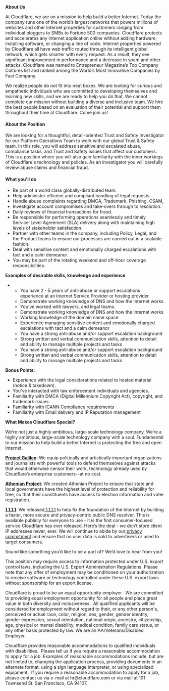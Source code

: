 <div class="content-intro">
	<div><strong>About Us</strong></div>
	<div>
		<p>At Cloudflare, we are on a mission to help build a better Internet. Today the company runs one of the world’s largest networks that powers millions of websites and other Internet properties for customers ranging from individual bloggers to SMBs to Fortune 500 companies. Cloudflare protects and accelerates any Internet application online without adding hardware, installing software, or changing a line of code. Internet properties powered by Cloudflare all have web traffic routed through its intelligent global network, which gets smarter with every request. As a result, they see significant improvement in performance and a decrease in spam and other attacks. Cloudflare was named to Entrepreneur Magazine’s Top Company Cultures list and ranked among the World’s Most Innovative Companies by Fast Company.&nbsp;</p>
		<p><span style="font-weight: 400;">We realize people do not fit into neat boxes. We are looking for curious and empathetic individuals who are committed to developing themselves and learning new skills, and we are ready to help you do that. We cannot complete our mission without building a diverse and inclusive team. We hire the best people based on an evaluation of their potential and support them throughout their time at Cloudflare. Come join us!&nbsp;</span></p>
	</div>
</div>
<h4>About the Position</h4>
<p><span style="font-weight: 400;">We are looking for a thoughtful, detail-oriented Trust and Safety Investigator for our Platform Operations Team to work with our global Trust &amp; Safety team. In this role, you will address sensitive and escalated abuse, compliance tasks, and Trust and Safety issues that affect our customers. This is a position where you will also gain familiarity with the inner workings of Cloudflare's technology and policies. As an investigator you will carefully review abuse claims and financial fraud.</span></p>
<h4>What you'll do</h4>
<ul>
	<li style="font-weight: 400;"><span style="font-weight: 400;">Be part of a world class globally-distributed team.</span></li>
	<li style="font-weight: 400;"><span style="font-weight: 400;">Help administer efficient and compliant handling of legal requests.</span></li>
	<li style="font-weight: 400;"><span style="font-weight: 400;">Handle abuse complaints regarding DMCA, Trademark, Phishing, CSAM,</span></li>
	<li style="font-weight: 400;"><span style="font-weight: 400;">Investigate account compromises and take-overs through to resolution.</span></li>
	<li style="font-weight: 400;"><span style="font-weight: 400;">Daily reviews of financial transactions for fraud.</span></li>
	<li style="font-weight: 400;"><span style="font-weight: 400;">Be responsible for performing operations seamlessly and timely Service-Level Agreement (SLA) delivery along with maintaining high levels of stakeholder satisfaction.</span></li>
	<li style="font-weight: 400;"><span style="font-weight: 400;">Partner with other teams in the company, including Policy, Legal, and the Product teams to ensure our processes are carried out in a scalable fashion.</span></li>
	<li style="font-weight: 400;"><span style="font-weight: 400;">Deal with sensitive content and emotionally charged escalations with tact and a calm demeanor.</span></li>
	<li style="font-weight: 400;"><span style="font-weight: 400;">You may be part of the rotating weekend and off-hour coverage responsibilities.</span></li>
</ul>
<p><strong>Examples of desirable skills, knowledge and experience</strong></p>
<ul>
	<li>
		<ul>
			<li style="font-weight: 400;"><span style="font-weight: 400;">You have 2 - 5 years of anti-abuse or support escalations experience at an Internet Service Provider or hosting provider</span></li>
			<li style="font-weight: 400;"><span style="font-weight: 400;">Demonstrate working knowledge of DNS and how the Internet works</span></li>
			<li style="font-weight: 400;"><span style="font-weight: 400;">You’ve worked with lawyers, and legal teams.</span></li>
			<li>Demonstrate working knowledge of DNS and how the Internet works</li>
			<li>Working knowledge of the domain name space</li>
			<li>Experience managing sensitive content and emotionally charged escalations with tact and a calm demeanor</li>
			<li>You have a strong anti-abuse and/or support escalation background</li>
			<li>Strong written and verbal communication skills, attention to detail and ability to manage multiple projects and tasks</li>
			<li style="font-weight: 400;"><span style="font-weight: 400;">You have a strong anti-abuse and/or support escalation background</span></li>
			<li style="font-weight: 400;"><span style="font-weight: 400;">Strong written and verbal communication skills, attention to detail and ability to manage multiple projects and tasks</span></li>
		</ul>
	</li>
</ul>
<p><strong>Bonus Points:</strong></p>
<ul>
	<li style="font-weight: 400;"><span style="font-weight: 400;">Experience with the legal considerations related to hosted material (notice &amp; takedown).</span></li>
	<li>You’ve interacted with law enforcement individuals and agencies.</li>
	<li>Familiarity with DMCA (Digital Millennium Copyright Act), copyright, and trademark issues.</li>
	<li>Familiarity with ICANN Compliance requirements</li>
	<li>Familiarity with Email delivery and IP Reputation management</li>
</ul>
<div class="content-conclusion">
	<p><strong>What Makes Cloudflare Special?</strong></p>
	<p><span style="font-weight: 400;">We’re not just a highly ambitious, large-scale technology company. We’re a highly ambitious, large-scale technology company with a soul. Fundamental to our mission to help build a better Internet is protecting the free and open Internet.</span></p>
	<p><a href="https://blog.cloudflare.com/protecting-free-expression-online/"><strong>Project Galileo</strong></a><span style="font-weight: 400;">: We equip politically and artistically important organizations and journalists with powerful tools to defend themselves against attacks that would otherwise censor their work, technology already used by Cloudflare’s enterprise customers--at no cost.</span></p>
	<p><strong><a href="https://www.cloudflare.com/athenian/">Athenian Project</a></strong><span style="font-weight: 400;">: We created Athenian Project to ensure that state and local governments have the highest level of protection and reliability for free, so that their constituents have access to election information and voter registration.</span></p>
	<p><a href="https://1.1.1.1/"><strong>1.1.1.1</strong></a><span style="font-weight: 400;">: We released</span><a href="https://1.1.1.1/"> <span style="font-weight: 400;">1.1.1.1</span></a><span style="font-weight: 400;"> to help fix the foundation of the Internet by building a faster, more secure and privacy-centric public DNS resolver. This is available publicly for everyone to use - it is the first consumer-focused service Cloudflare has ever released. Here’s the deal - we don’t store client IP addresses never, ever. We will continue to abide by our</span><a href="https://developers.cloudflare.com/1.1.1.1/privacy/public-dns-resolver"> privacy commitment</a><span style="font-weight: 400;"> and ensure that no user data is sold to advertisers or used to target consumers.</span></p>
	<p><span style="font-weight: 400;">Sound like something you’d like to be a part of? We’d love to hear from you!</span></p>
	<p><span style="font-weight: 400;">This position may require access to information protected under U.S. export control laws, including the U.S. Export Administration Regulations. Please note that any offer of employment may be conditioned on your authorization to receive software or technology controlled under these U.S. export laws without sponsorship for an export license.</span></p>
	<p><span style="font-weight: 400;">Cloudflare is proud to be an equal opportunity employer. &nbsp;We are committed to providing equal employment opportunity for all people and place great value in both diversity and inclusiveness. &nbsp;All qualified applicants will be considered for employment without regard to their, or any other person's, perceived or actual</span> <span style="font-weight: 400;">race, color, religion, sex, gender, gender identity, gender expression, sexual orientation, national origin, ancestry, citizenship, age, physical or mental disability, medical condition, family care status, or any other basis protected by law. </span><span style="font-weight: 400;">We are an AA/Veterans/Disabled Employer.</span></p>
	<p><span style="font-weight: 400;">Cloudflare provides reasonable accommodations to qualified individuals with disabilities. &nbsp;Please tell us if you require a reasonable accommodation to apply for a job. Examples of reasonable accommodations include, but are not limited to, changing the application process, providing documents in an alternate format, using a sign language interpreter, or using specialized equipment. &nbsp;If you require a reasonable accommodation to apply for a job, please contact us via e-mail at </span><span style="font-weight: 400;">hr@cloudflare.com</span><span style="font-weight: 400;"> or via mail at 101 Townsend St. San Francisco, CA 94107.</span></p>
</div>